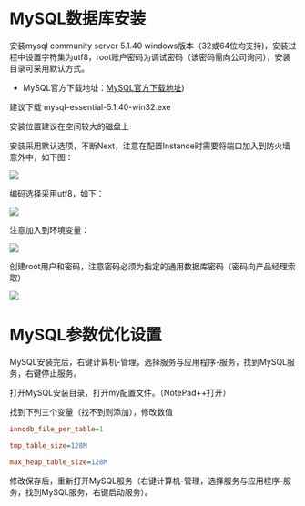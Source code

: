# MySQL数据库安装

安装mysql community server 5.1.40 windows版本（32或64位均支持\)，安装过程中设置字符集为utf8，root账户密码为调试密码（该密码需向公司询问），安装目录可采用默认方式。

* MySQL官方下载地址：[MySQL官方下载地址](http://downloads.mysql.com/archives/community/)\)

建议下载 mysql-essential-5.1.40-win32.exe

安装位置建议在空间较大的磁盘上

安装采用默认选项，不断Next，注意在配置Instance时需要将端口加入到防火墙意外中，如下图：

![](http://ww1.sinaimg.cn/large/006R5gQQgy1fgjst6srz9j30e30aqdgm.jpg)

编码选择采用utf8，如下：

![](http://ww1.sinaimg.cn/large/006R5gQQgy1fgjst6rzixj30e00ammyo.jpg)

注意加入到环境变量：

![](http://ww1.sinaimg.cn/large/006R5gQQgy1fgjst6txd5j30e00amaba.jpg)

创建root用户和密码，注意密码必须为指定的通用数据库密码（密码向产品经理索取）

![](http://ww1.sinaimg.cn/large/006R5gQQgy1fgjst6ssc0j30e00amjsk.jpg)

# MySQL参数优化设置

MySQL安装完后，右键计算机-管理，选择服务与应用程序-服务，找到MySQL服务，右键停止服务。

打开MySQL安装目录，打开my配置文件。（NotePad++打开）

找到下列三个变量（找不到则添加），修改数值

```ini
innodb_file_per_table=1

tmp_table_size=128M  

max_heap_table_size=128M
```



修改保存后，重新打开MySQL服务（右键计算机-管理，选择服务与应用程序-服务，找到MySQL服务，右键启动服务）。

